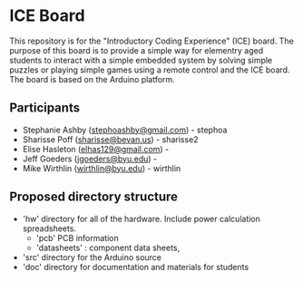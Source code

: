# ICE Board

This repository is for the "Introductory Coding Experience" (ICE) board. The purpose of this board is to provide a simple way for elementry aged students to interact with a simple embedded system by solving simple puzzles or playing simple games using a remote control and the ICE board. The board is based on the Arduino platform.

## Participants
  * Stephanie Ashby (stephoashby@gmail.com) - stephoa
  * Sharisse Poff (sharisse@bevan.us) - sharisse2
  * Elise Hasleton (elhas129@gmail.com) - 
  * Jeff Goeders (jgoeders@byu.edu) - 
  * Mike Wirthlin (wirthlin@byu.edu) - wirthlin

## Proposed directory structure
  * 'hw' directory for all of the hardware. Include power calculation  spreadsheets.
    * 'pcb' PCB information
    * 'datasheets' : component data sheets,
  * 'src' directory for the Arduino source
  * 'doc' directory for documentation and materials for students
  
  
